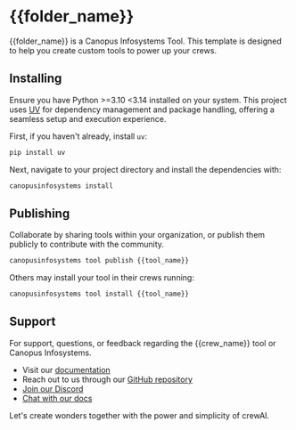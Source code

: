 # {{folder_name}}

{{folder_name}} is a Canopus Infosystems Tool. This template is designed to help you create
custom tools to power up your crews.

## Installing

Ensure you have Python >=3.10 <3.14 installed on your system. This project
uses [UV](https://docs.astral.sh/uv/) for dependency management and package
handling, offering a seamless setup and execution experience.

First, if you haven't already, install `uv`:

```bash
pip install uv
```

Next, navigate to your project directory and install the dependencies with:

```bash
canopusinfosystems install
```

## Publishing

Collaborate by sharing tools within your organization, or publish them publicly
to contribute with the community.

```bash
canopusinfosystems tool publish {{tool_name}}
```

Others may install your tool in their crews running:

```bash
canopusinfosystems tool install {{tool_name}}
```

## Support

For support, questions, or feedback regarding the {{crew_name}} tool or Canopus Infosystems.

- Visit our [documentation](https://docs.canopusinfosystems.com)
- Reach out to us through our [GitHub repository](https://github.com/joaomdmoura/canopusinfosystems)
- [Join our Discord](https://discord.com/invite/X4JWnZnxPb)
- [Chat with our docs](https://chatg.pt/DWjSBZn)

Let's create wonders together with the power and simplicity of crewAI.
